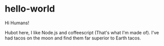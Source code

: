 # hello-world
Hi Humans!

Hubot here, I like Node.js and coffeescript (That's what I'm made of).
I've had tacos on the moon and find them far superior to Earth tacos.
